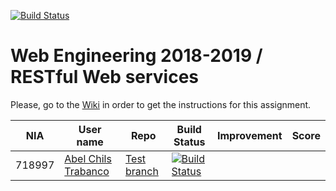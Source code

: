 [![Build Status](https://travis-ci.org/UNIZAR-30246-WebEngineering/lab3-restful-ws.svg?branch=master)](https://travis-ci.org/UNIZAR-30246-WebEngineering/lab3-restful-ws)
# Web Engineering 2018-2019 / RESTful Web services
Please, go to the [Wiki](https://github.com/UNIZAR-30246-WebEngineering/lab3-restful-ws/wiki) in order to get the instructions for this assignment.

| NIA    | User name | Repo | Build Status | Improvement | Score
|--------|-----------|------|--------------|-------------|--------
| 718997 | [Abel Chils Trabanco](https://github.com/AbelChT) | [Test branch](https://github.com/AbelChT/lab3-restful-ws/tree/test) | [![Build Status](https://travis-ci.com/AbelChT/lab3-restful-ws.svg?branch=test)](https://travis-ci.com/AbelChT/lab3-restful-ws) |             |
